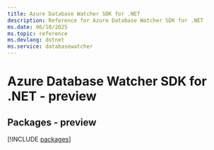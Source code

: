 ```yaml
---
title: Azure Database Watcher SDK for .NET
description: Reference for Azure Database Watcher SDK for .NET
ms.date: 06/10/2025
ms.topic: reference
ms.devlang: dotnet
ms.service: databasewatcher
---
```

# Azure Database Watcher SDK for .NET - preview
## Packages - preview
[!INCLUDE [packages](database-watcher-index.md)]